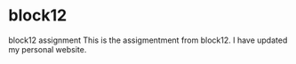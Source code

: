 # block12
block12 assignment
This is the assigmentment from block12.  I have updated my personal website.
